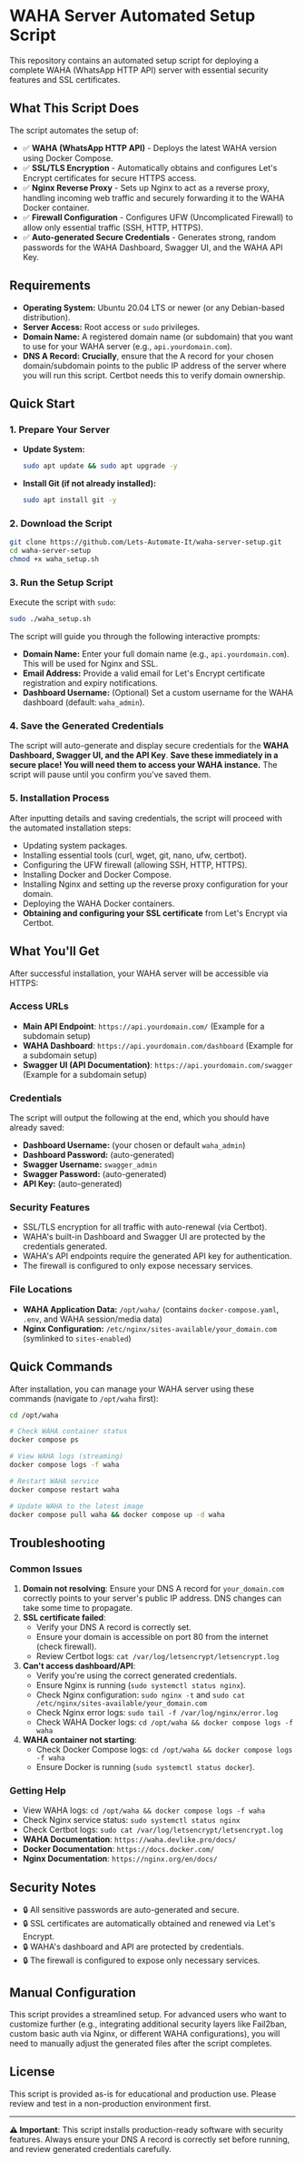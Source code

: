 # WAHA Server Automated Setup Script

This repository contains an automated setup script for deploying a complete WAHA (WhatsApp HTTP API) server with essential security features and SSL certificates.

## What This Script Does

The script automates the setup of:

- ✅ **WAHA (WhatsApp HTTP API)** - Deploys the latest WAHA version using Docker Compose.
- ✅ **SSL/TLS Encryption** - Automatically obtains and configures Let's Encrypt certificates for secure HTTPS access.
- ✅ **Nginx Reverse Proxy** - Sets up Nginx to act as a reverse proxy, handling incoming web traffic and securely forwarding it to the WAHA Docker container.
- ✅ **Firewall Configuration** - Configures UFW (Uncomplicated Firewall) to allow only essential traffic (SSH, HTTP, HTTPS).
- ✅ **Auto-generated Secure Credentials** - Generates strong, random passwords for the WAHA Dashboard, Swagger UI, and the WAHA API Key.

## Requirements

* **Operating System:** Ubuntu 20.04 LTS or newer (or any Debian-based distribution).
* **Server Access:** Root access or `sudo` privileges.
* **Domain Name:** A registered domain name (or subdomain) that you want to use for your WAHA server (e.g., `api.yourdomain.com`).
* **DNS A Record:** **Crucially**, ensure that the A record for your chosen domain/subdomain points to the public IP address of the server where you will run this script. Certbot needs this to verify domain ownership.

## Quick Start

### 1. Prepare Your Server

* **Update System:**
    ```bash
    sudo apt update && sudo apt upgrade -y
    ```
* **Install Git (if not already installed):**
    ```bash
    sudo apt install git -y
    ```

### 2. Download the Script

```bash
git clone https://github.com/Lets-Automate-It/waha-server-setup.git
cd waha-server-setup
chmod +x waha_setup.sh
````

### 3\. Run the Setup Script

Execute the script with `sudo`:

```bash
sudo ./waha_setup.sh
```

The script will guide you through the following interactive prompts:

  * **Domain Name:** Enter your full domain name (e.g., `api.yourdomain.com`). This will be used for Nginx and SSL.
  * **Email Address:** Provide a valid email for Let's Encrypt certificate registration and expiry notifications.
  * **Dashboard Username:** (Optional) Set a custom username for the WAHA dashboard (default: `waha_admin`).

### 4\. Save the Generated Credentials

The script will auto-generate and display secure credentials for the **WAHA Dashboard, Swagger UI, and the API Key**. **Save these immediately in a secure place\! You will need them to access your WAHA instance.** The script will pause until you confirm you've saved them.

### 5\. Installation Process

After inputting details and saving credentials, the script will proceed with the automated installation steps:

  * Updating system packages.
  * Installing essential tools (curl, wget, git, nano, ufw, certbot).
  * Configuring the UFW firewall (allowing SSH, HTTP, HTTPS).
  * Installing Docker and Docker Compose.
  * Installing Nginx and setting up the reverse proxy configuration for your domain.
  * Deploying the WAHA Docker containers.
  * **Obtaining and configuring your SSL certificate** from Let's Encrypt via Certbot.

## What You'll Get

After successful installation, your WAHA server will be accessible via HTTPS:

### Access URLs
* **Main API Endpoint**: `https://api.yourdomain.com/` (Example for a subdomain setup)
* **WAHA Dashboard**: `https://api.yourdomain.com/dashboard` (Example for a subdomain setup)
* **Swagger UI (API Documentation)**: `https://api.yourdomain.com/swagger` (Example for a subdomain setup)

### Credentials

The script will output the following at the end, which you should have already saved:

  * **Dashboard Username:** (your chosen or default `waha_admin`)
  * **Dashboard Password:** (auto-generated)
  * **Swagger Username:** `swagger_admin`
  * **Swagger Password:** (auto-generated)
  * **API Key:** (auto-generated)

### Security Features

  * SSL/TLS encryption for all traffic with auto-renewal (via Certbot).
  * WAHA's built-in Dashboard and Swagger UI are protected by the credentials generated.
  * WAHA's API endpoints require the generated API key for authentication.
  * The firewall is configured to only expose necessary services.

### File Locations

  * **WAHA Application Data:** `/opt/waha/` (contains `docker-compose.yaml`, `.env`, and WAHA session/media data)
  * **Nginx Configuration:** `/etc/nginx/sites-available/your_domain.com` (symlinked to `sites-enabled`)

## Quick Commands

After installation, you can manage your WAHA server using these commands (navigate to `/opt/waha` first):

```bash
cd /opt/waha

# Check WAHA container status
docker compose ps

# View WAHA logs (streaming)
docker compose logs -f waha

# Restart WAHA service
docker compose restart waha

# Update WAHA to the latest image
docker compose pull waha && docker compose up -d waha
```

## Troubleshooting

### Common Issues

1.  **Domain not resolving**: Ensure your DNS A record for `your_domain.com` correctly points to your server's public IP address. DNS changes can take some time to propagate.
2.  **SSL certificate failed**:
      * Verify your DNS A record is correctly set.
      * Ensure your domain is accessible on port 80 from the internet (check firewall).
      * Review Certbot logs: `cat /var/log/letsencrypt/letsencrypt.log`
3.  **Can't access dashboard/API**:
      * Verify you're using the correct generated credentials.
      * Ensure Nginx is running (`sudo systemctl status nginx`).
      * Check Nginx configuration: `sudo nginx -t` and `sudo cat /etc/nginx/sites-available/your_domain.com`
      * Check Nginx error logs: `sudo tail -f /var/log/nginx/error.log`
      * Check WAHA Docker logs: `cd /opt/waha && docker compose logs -f waha`
4.  **WAHA container not starting**:
      * Check Docker Compose logs: `cd /opt/waha && docker compose logs -f waha`
      * Ensure Docker is running (`sudo systemctl status docker`).

### Getting Help

  * View WAHA logs: `cd /opt/waha && docker compose logs -f waha`
  * Check Nginx service status: `sudo systemctl status nginx`
  * Check Certbot logs: `sudo cat /var/log/letsencrypt/letsencrypt.log`
  * **WAHA Documentation**: `https://waha.devlike.pro/docs/`
  * **Docker Documentation**: `https://docs.docker.com/`
  * **Nginx Documentation**: `https://nginx.org/en/docs/`

## Security Notes

  * 🔒 All sensitive passwords are auto-generated and secure.
  * 🔒 SSL certificates are automatically obtained and renewed via Let's Encrypt.
  * 🔒 WAHA's dashboard and API are protected by credentials.
  * 🔒 The firewall is configured to expose only necessary services.

## Manual Configuration

This script provides a streamlined setup. For advanced users who want to customize further (e.g., integrating additional security layers like Fail2ban, custom basic auth via Nginx, or different WAHA configurations), you will need to manually adjust the generated files after the script completes.

## License

This script is provided as-is for educational and production use. Please review and test in a non-production environment first.

-----

**⚠️ Important**: This script installs production-ready software with security features. Always ensure your DNS A record is correctly set before running, and review generated credentials carefully.

```
```
